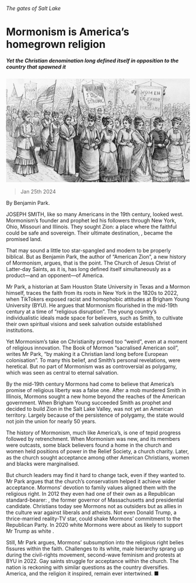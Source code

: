 ###### The gates of Salt Lake

# Mormonism is America’s homegrown religion 

##### Yet the Christian denomination long defined itself in opposition to the country that spawned it 

![image](images/20240127_CUP505.jpg) 

> Jan 25th 2024 

By Benjamin Park. 

JOSEPH SMITH, like so many Americans in the 19th century, looked west. Mormonism’s founder and prophet led his followers through New York, Ohio, Missouri and Illinois. They sought Zion: a place where the faithful could be safe and sovereign. Their ultimate destination, , became the promised land. 

That may sound a little too star-spangled and modern to be properly biblical. But as Benjamin Park, the author of “American Zion”, a new history of Mormonism, argues, that is the point. The Church of Jesus Christ of Latter-day Saints, as it is, has long defined itself simultaneously as a product—and an opponent—of America. 

Mr Park, a historian at Sam Houston State University in Texas and a Mormon himself, traces the faith from its roots in New York in the 1820s to 2022, when TikTokers exposed racist and homophobic attitudes at Brigham Young University (BYU). He argues that Mormonism flourished in the mid-19th century at a time of “religious disruption”. The young country’s individualistic ideals made space for believers, such as Smith, to cultivate their own spiritual visions and seek salvation outside established institutions. 

Yet Mormonism’s take on Christianity proved too “weird”, even at a moment of religious innovation. The Book of Mormon “sacralised American soil”, writes Mr Park, “by making it a Christian land long before European colonisation”. To many this belief, and Smith’s personal revelations, were heretical. But no part of Mormonism was as controversial as polygamy, which was seen as central to eternal salvation. 

By the mid-19th century Mormons had come to believe that America’s promise of religious liberty was a false one. After a mob murdered Smith in Illinois, Mormons sought a new home beyond the reaches of the American government. When Brigham Young succeeded Smith as prophet and decided to build Zion in the Salt Lake Valley,  was not yet an American territory. Largely because of the persistence of polygamy, the state would not join the union for nearly 50 years. 

The history of Mormonism, much like America’s, is one of tepid progress followed by retrenchment. When Mormonism was new, and its members were outcasts, some black believers found a home in the church and women held positions of power in the Relief Society, a church charity. Later, as the church sought acceptance among other American Christians, women and blacks were marginalised. 

But church leaders may find it hard to change tack, even if they wanted to. Mr Park argues that the church’s conservatism helped it achieve wider acceptance. Mormons’ devotion to family values aligned them with the religious right. In 2012 they even had one of their own as a Republican standard-bearer: , the former governor of Massachusetts and presidential candidate. Christians today see Mormons not as outsiders but as allies in the culture war against liberals and atheists. Not even Donald Trump, a thrice-married reality-TV star, could shake Mormons’ commitment to the Republican Party. In 2020 white Mormons were about as likely to support Mr Trump as white . 

Still, Mr Park argues, Mormons’ subsumption into the religious right belies fissures within the faith. Challenges to its white, male hierarchy sprang up during the civil-rights movement, second-wave feminism and protests at BYU in 2022. Gay saints struggle for acceptance within the church. The nation is reckoning with similar questions as the country diversifies. America, and the religion it inspired, remain ever intertwined. ■


